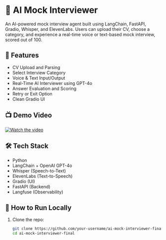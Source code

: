 # 🤖 AI Mock Interviewer

An AI-powered mock interview agent built using LangChain, FastAPI, Gradio, Whisper, and ElevenLabs. Users can upload their CV, choose a category, and experience a real-time voice or text-based mock interview, scored out of 100.

## 🚀 Features

- CV Upload and Parsing
- Select Interview Category
- Voice & Text Input/Output
- Real-Time AI Interviewer using GPT-4o
- Answer Evaluation and Scoring
- Retry or Exit Option
- Clean Gradio UI

## 📺 Demo Video

[![Watch the video](https://img.youtube.com/vi/YOUR_VIDEO_ID/0.jpg)](https://www.youtube.com/watch?v=YOUR_VIDEO_ID)

## 🛠️ Tech Stack

- Python
- LangChain + OpenAI GPT-4o
- Whisper (Speech-to-Text)
- ElevenLabs (Text-to-Speech)
- Gradio (UI)
- FastAPI (Backend)
- Langfuse (Observability)

## 🧪 How to Run Locally

1. Clone the repo:
   ```bash
   git clone https://github.com/your-username/ai-mock-interviewer-final.git
   cd ai-mock-interviewer-final
